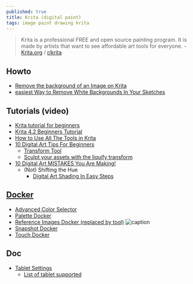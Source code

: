```yaml
---
published: true
title: Krita (digital paint)
tags: image paint drawing krita
---
```

> Krita is a professional FREE and open source painting program. It is made by artists that want to see affordable art tools for everyone. - [Krita.org](https://krita.org/en/features/highlights/) / [r/krita](https://www.reddit.com/r/krita/comments/7ym0gw/drawing_with_a_mouse/)

## Howto
- [Remove the background of an Image on Krita](https://www.youtube.com/watch?v=F773Jfd6J0o)
- [easiest Way to Remove White Backgrounds In Your Sketches](https://www.youtube.com/watch?v=wnPtvYT07G0)

## Tutorials (video)
- [Krita tutorial for beginners](https://www.youtube.com/watch?v=TH2EDTNjvBw)
- [Krita 4.2 Beginners Tutorial](https://www.youtube.com/watch?v=60EzhNLLhLM)
- [How to Use All The Tools in Krita](https://www.youtube.com/watch?v=FLF-1_66T6A)
- [10 Digital Art Tips For Beginners](https://www.youtube.com/watch?v=sbcp_eKYoSM)
	- [Transform Tool](https://docs.krita.org/en/reference_manual/tools/transform.html#transform-tool)
	- [Sculpt your assets with the liquify transform](https://www.youtube.com/watch?v=54_pCb5e2OU)
- [10 Digital Art MISTAKES You Are Making!](https://www.youtube.com/watch?v=WQWp8kc-EVw)
	- (Not) Shifting the Hue
	    - [Digital Art Shading In Easy Steps](https://www.youtube.com/watch?v=EsFf9mQ0Upo)
        
## [Docker](https://docs.krita.org/en/reference_manual/dockers.html)
- [Advanced Color Selector](https://docs.krita.org/en/reference_manual/dockers/advanced_color_selector.html)
- [Palette Docker](https://docs.krita.org/en/reference_manual/dockers/palette_docker.html)
- [Reference Images Docker (replaced by tool)](https://docs.krita.org/en/reference_manual/dockers/reference_images_docker.html) ![caption](https://docs.krita.org/en/_images/reference_images_tool.svg)
- [Snapshot Docker](https://docs.krita.org/en/reference_manual/dockers/snapshot_docker.html)
- [Touch Docker](https://docs.krita.org/en/reference_manual/dockers/touch_docker.html)

## Doc
- [Tablet Settings](https://docs.krita.org/en/reference_manual/preferences/tablet_settings.html)
	- [List of tablet supported](https://docs.krita.org/List_of_Tablets_Supported)
